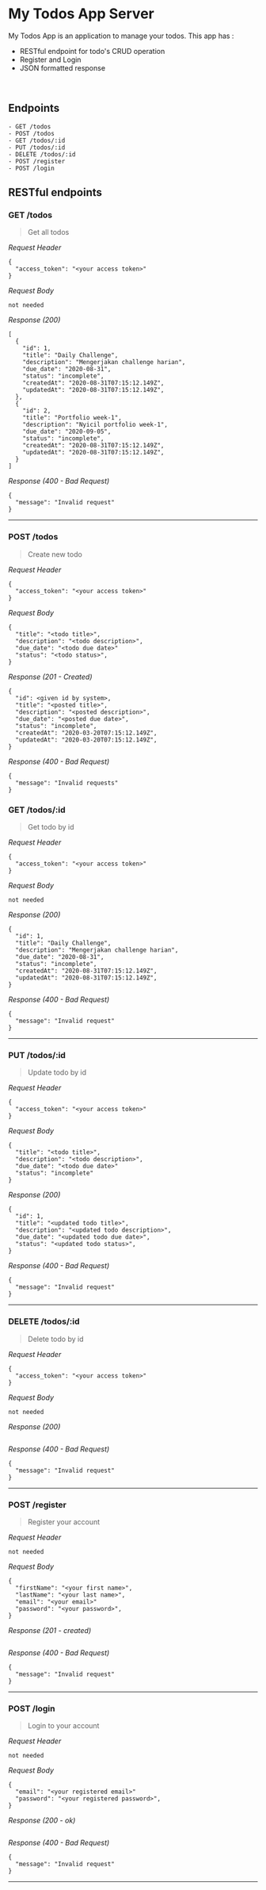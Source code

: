 # My Todos App Server
My Todos App is an application to manage your todos. This app has : 
* RESTful endpoint for todo's CRUD operation
* Register and Login
* JSON formatted response

&nbsp;

## Endpoints
``` 
- GET /todos
- POST /todos
- GET /todos/:id
- PUT /todos/:id
- DELETE /todos/:id
- POST /register
- POST /login
```

## RESTful endpoints
### GET /todos

> Get all todos

_Request Header_
```
{
  "access_token": "<your access token>"
}
```

_Request Body_
```
not needed
```

_Response (200)_
```
[
  {
    "id": 1,
    "title": "Daily Challenge",
    "description": "Mengerjakan challenge harian",
    "due_date": "2020-08-31",
    "status": "incomplete",
    "createdAt": "2020-08-31T07:15:12.149Z",
    "updatedAt": "2020-08-31T07:15:12.149Z",
  },
  {
    "id": 2,
    "title": "Portfolio week-1",
    "description": "Nyicil portfolio week-1",
    "due_date": "2020-09-05",
    "status": "incomplete",
    "createdAt": "2020-08-31T07:15:12.149Z",
    "updatedAt": "2020-08-31T07:15:12.149Z",
  }
]
```

_Response (400 - Bad Request)_
```
{
  "message": "Invalid request"
}
```
---
### POST /todos

> Create new todo

_Request Header_
```
{
  "access_token": "<your access token>"
}
```

_Request Body_
```
{
  "title": "<todo title>",
  "description": "<todo description>",
  "due_date": "<todo due date>"
  "status": "<todo status>",
}
```

_Response (201 - Created)_
```
{
  "id": <given id by system>,
  "title": "<posted title>",
  "description": "<posted description>",
  "due_date": "<posted due date>",
  "status": "incomplete",
  "createdAt": "2020-03-20T07:15:12.149Z",
  "updatedAt": "2020-03-20T07:15:12.149Z",
}
```

_Response (400 - Bad Request)_
```
{
  "message": "Invalid requests"
}
```
### GET /todos/:id

> Get todo by id

_Request Header_
```
{
  "access_token": "<your access token>"
}
```

_Request Body_
```
not needed
```

_Response (200)_
```
{
  "id": 1,
  "title": "Daily Challenge",
  "description": "Mengerjakan challenge harian",
  "due_date": "2020-08-31",
  "status": "incomplete",
  "createdAt": "2020-08-31T07:15:12.149Z",
  "updatedAt": "2020-08-31T07:15:12.149Z",
}

```

_Response (400 - Bad Request)_
```
{
  "message": "Invalid request"
}
```
---
### PUT /todos/:id

> Update todo by id

_Request Header_
```
{
  "access_token": "<your access token>"
}
```

_Request Body_
```
{
  "title": "<todo title>",
  "description": "<todo description>",
  "due_date": "<todo due date>"
  "status": "incomplete"
}
```

_Response (200)_
```
{
  "id": 1,
  "title": "<updated todo title>",
  "description": "<updated todo description>",
  "due_date": "<updated todo due date>",
  "status": "<updated todo status>",
}

```

_Response (400 - Bad Request)_
```
{
  "message": "Invalid request"
}
```
---
### DELETE /todos/:id

> Delete todo by id

_Request Header_
```
{
  "access_token": "<your access token>"
}
```

_Request Body_
```
not needed
```

_Response (200)_
```

```

_Response (400 - Bad Request)_
```
{
  "message": "Invalid request"
}
```
---
### POST /register

> Register your account

_Request Header_
```
not needed
```

_Request Body_
```
{
  "firstName": "<your first name>",
  "lastName": "<your last name>",
  "email": "<your email>"
  "password": "<your password>",
}
```

_Response (201 - created)_
```

```

_Response (400 - Bad Request)_
```
{
  "message": "Invalid request"
}
```
---
### POST /login

> Login to your account

_Request Header_
```
not needed
```

_Request Body_
```
{
  "email": "<your registered email>"
  "password": "<your registered password>",
}
```

_Response (200 - ok)_
```

```

_Response (400 - Bad Request)_
```
{
  "message": "Invalid request"
}
```
---